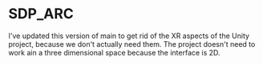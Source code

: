 # SDP_ARC
I've updated this version of main to get rid of the XR aspects of the Unity project, because we don't actually need them. The project doesn't need to work ain a three dimensional space because the interface is 2D.